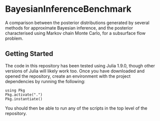 # BayesianInferenceBenchmark

A comparison between the posterior distributions generated by several methods for approximate Bayesian inference, and the posterior characterised using Markov chain Monte Carlo, for a subsurface flow problem.

## Getting Started

The code in this repository has been tested using Julia 1.9.0, though other versions of Julia will likely work too. Once you have downloaded and opened the repository, create an environment with the project dependencies by running the following:
```
using Pkg
Pkg.activate(".")
Pkg.instantiate()
```
You should then be able to run any of the scripts in the top level of the repository.